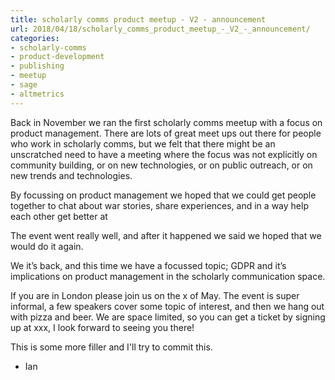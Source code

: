 ```yaml
---
title: scholarly comms product meetup - V2 - announcement
url: 2018/04/18/scholarly_comms_product_meetup_-_V2_-_announcement/
categories:
- scholarly-comms
- product-development
- publishing
- meetup
- sage
- altmetrics
---
```



Back in November we ran the first scholarly comms meetup with a focus on product management. There are lots of great meet ups out there for people who work in scholarly comms, but we felt that there might be an unscratched need to have a meeting where the focus was not explicitly on community building, or on new technologies, or on public outreach, or on new trends and technologies.

By focussing on product management we hoped that we could get people together to chat about war stories, share experiences, and in a way help each other get better at

The event went really well, and after it happened we said we hoped that we would do it again.

We it’s back, and this time we have a focussed topic; GDPR and it’s implications on product management in the scholarly communication space.

If you are in London please join us on the x of May. The event is super informal, a few speakers cover some topic of interest, and then we hang out with pizza and beer. We are space limited, so you can get a ticket by signing up at xxx, I look forward to seeing you there!

This is some more filler and I'll try to commit this.

- Ian

